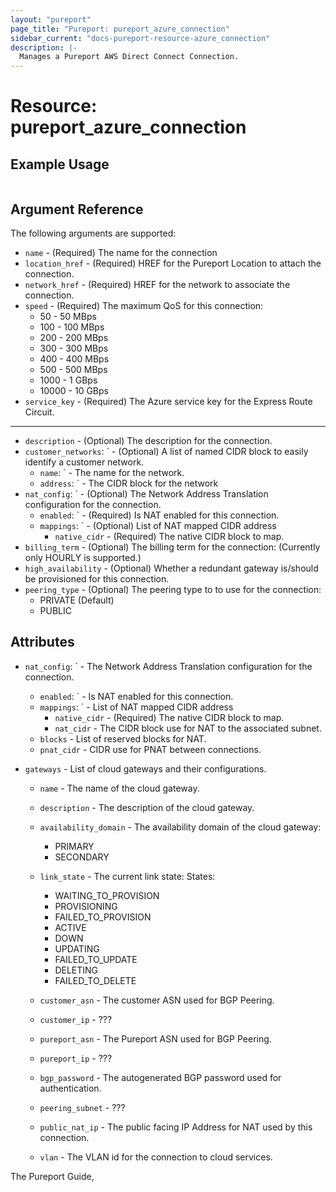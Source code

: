 ```yaml
---
layout: "pureport"
page_title: "Pureport: pureport_azure_connection"
sidebar_current: "docs-pureport-resource-azure_connection"
description: |-
  Manages a Pureport AWS Direct Connect Connection.
---
```


# Resource: pureport\_azure\_connection

## Example Usage

```hcl
```

## Argument Reference

The following arguments are supported:

* `name` - (Required) The name for the connection
* `location_href` - (Required) HREF for the Pureport Location to attach the connection.
* `network_href` - (Required) HREF for the network to associate the connection.
* `speed` - (Required) The maximum QoS for this connection:
    * 50 - 50 MBps
    * 100 - 100 MBps
    * 200 - 200 MBps
    * 300 - 300 MBps
    * 400 - 400 MBps
    * 500 - 500 MBps
    * 1000 - 1 GBps
    * 10000 - 10 GBps
* `service_key` - (Required) The Azure service key for the Express Route Circuit.

- - -
* `description` - (Optional) The description for the connection.
* `customer_networks`: ` - (Optional) A list of named CIDR block to easily identify a customer network.
    * `name`: ` - The name for the network.
    * `address`: ` - The CIDR block for the network
* `nat_config`: ` - (Optional) The Network Address Translation configuration for the connection.
    * `enabled`: ` - (Required) Is NAT enabled for this connection.
    * `mappings`: ` - (Optional) List of NAT mapped CIDR address
        * `native_cidr` - (Required) The native CIDR block to map.
* `billing_term` - (Optional) The billing term for the connection: (Currently only HOURLY is supported.)
* `high_availability` - (Optional) Whether a redundant gateway is/should be provisioned for this connection.
* `peering_type` - (Optional) The peering type to to use for the connection:
    * PRIVATE (Default)
    * PUBLIC

## Attributes

* `nat_config`: ` - The Network Address Translation configuration for the connection.
    * `enabled`: ` - Is NAT enabled for this connection.
    * `mappings`: ` - List of NAT mapped CIDR address
        * `native_cidr` - (Required) The native CIDR block to map.
        * `nat_cidr` - The CIDR block use for NAT to the associated subnet.
    * `blocks` - List of reserved blocks for NAT.
    * `pnat_cidr` - CIDR use for PNAT between connections.

* `gateways` - List of cloud gateways and their configurations.

    * `name` - The name of the cloud gateway.

    * `description` - The description of the cloud gateway.

    * `availability_domain` - The availability domain of the cloud gateway:

       * PRIMARY
       * SECONDARY

    * `link_state` - The current link state: States:
       * WAITING_TO_PROVISION
       * PROVISIONING
       * FAILED_TO_PROVISION
       * ACTIVE
       * DOWN
       * UPDATING
       * FAILED_TO_UPDATE
       * DELETING
       * FAILED_TO_DELETE

    * `customer_asn` - The customer ASN used for BGP Peering.

    * `customer_ip` - ???

    * `pureport_asn` - The Pureport ASN used for BGP Peering.

    * `pureport_ip` - ???

    * `bgp_password` - The autogenerated BGP password used for authentication.

    * `peering_subnet` - ???

    * `public_nat_ip` - The public facing IP Address for NAT used by this connection.

    * `vlan` - The VLAN id for the connection to cloud services.

The Pureport Guide, []()
